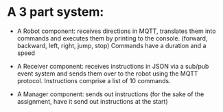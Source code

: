# A 3 part system:

- A Robot component: receives directions in MQTT, translates them into commands and executes them by printing to the console. (forward, backward, left, right, jump, stop)
Commands have a duration and a speed

- A Receiver component: receives instructions in JSON via a sub/pub event system and sends them over to the robot using  the MQTT protocol.
Instructions comprise a list of 10 commands.

- A Manager component: sends out instructions (for the sake of the assignment, have it send out instructions at the start)
